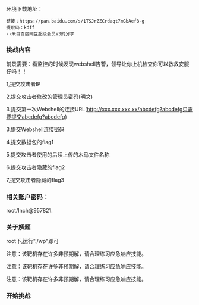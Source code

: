 
环境下载地址：

```
链接：https://pan.baidu.com/s/1TSJrZZCrdaqt7mGbAef8-g 
提取码：kdff 
--来自百度网盘超级会员V3的分享
```

### 挑战内容

前景需要：看监控的时候发现webshell告警，领导让你上机检查你可以救救安服仔吗！！



1,提交攻击者IP

2,提交攻击者修改的管理员密码(明文)

3,提交第一次Webshell的连接URL(http://xxx.xxx.xxx.xx/abcdefg?abcdefg只需要提交abcdefg?abcdefg)

3,提交Webshell连接密码

4,提交数据包的flag1

5,提交攻击者使用的后续上传的木马文件名称

6,提交攻击者隐藏的flag2

7,提交攻击者隐藏的flag3

### 相关账户密码：

root/Inch@957821.

### 关于解题

root下,运行"./wp"即可



注意：该靶机存在许多非预期解，请合理练习应急响应技能。

注意：该靶机存在许多非预期解，请合理练习应急响应技能。

注意：该靶机存在许多非预期解，请合理练习应急响应技能。

### 开始挑战

